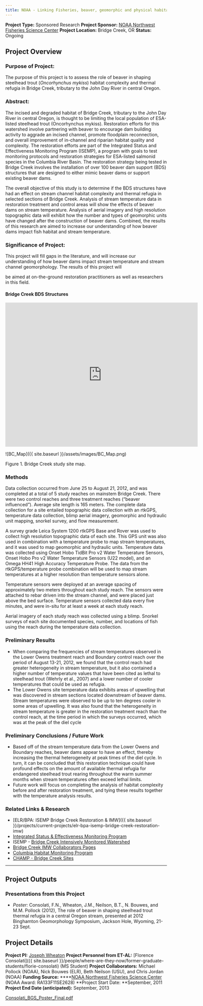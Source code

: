 ```yaml
---
title: NOAA - Linking Fisheries, beaver, geomorphic and physical habitat monitoring data to better understand the effectiveness of restoration efforts in Bridge Creek
---
```


**Project Type:** Sponsored Research
**Project Sponsor:** [NOAA Northwest Fisheries Science Center](http://www.nwfsc.noaa.gov/)
**Project Location:** Bridge Creek, OR
**Status:**   Ongoing

## Project Overview

### Purpose of Project:

The purpose of this project is to assess the role of beaver in shaping steelhead trout (*Oncorhynchus mykiss*) habitat complexity and thermal refugia in Bridge Creek, tributary to the John Day River in central Oregon. 

### Abstract:

The incised and degraded habitat of Bridge Creek, tributary to the John Day River in central Oregon, is thought to be limiting the local population of ESA-listed steelhead trout (Oncorhynchus mykiss). Restoration efforts for this watershed involve partnering with beaver to encourage dam building activity to aggrade an incised channel, promote floodplain reconnection, and overall improvement of in-channel and riparian habitat quality and complexity. The restoration efforts are part of the Integrated Status and Effectiveness Monitoring Program (ISEMP), a program with goals to test monitoring protocols and restoration strategies for ESA-listed salmonid species in the Columbia River Basin. The restoration strategy being tested in Bridge Creek involves the installation of over 100 beaver dam support (BDS) structures that are designed to either mimic beaver dams or support existing beaver dams.

The overall objective of this study is to determine if the BDS structures have had an effect on stream channel habitat complexity and thermal refugia in selected sections of Bridge Creek. Analysis of stream temperature data in restoration treatment and control areas will show the effects of beaver dams on stream temperature. Analysis of aerial imagery and high resolution topographic data will exhibit how the number and types of geomorphic units have changed after the construction of beaver dams. Combined, the results of this research are aimed to increase our understanding of how beaver dams impact fish habitat and stream temperature. 

### Significance of Project:

This project will fill gaps in the literature, and will increase our understanding of how beaver dams impact stream temperature and stream channel geomorphology. The results of this project will 

be aimed at on-the-ground restoration practitioners as well as researchers in this field.

#### Bridge Creek BDS Structures

<iframe src="https://www.google.com/maps/embed?pb=!1m10!1m8!1m3!1d99938.00514650474!2d-120.24295799999999!3d44.648628!3m2!1i1024!2i768!4f13.1!5e1!3m2!1sen!2sus!4v1504881116103" width="600" height="450" frameborder="0" style="border:0" allowfullscreen></iframe>

![BC_Map]({{ site.baseurl }}/assets/images/BC_Map.png)

Figure 1. Bridge Creek study site map.

### Methods

Data collection occurred from June 25 to August 21, 2012, and was completed at a total of 5 study reaches on mainstem Bridge Creek. There were two control reaches and three treatment reaches (“beaver influenced”). Average site length is 165 meters. The complete data collection for a site entailed topographic data collection with an rtkGPS, temperature data collection, blimp aerial imagery, geomorphic and hydraulic unit mapping, snorkel survey, and flow measurement.

A survey grade Leica System 1200 rtkGPS Base and Rover was used to collect high resolution topographic data of each site. This GPS unit was also used in combination with a temperature probe to map stream temperatures, and it was used to map geomorphic and hydraulic units. Temperature data was collected using Onset Hobo TidBit Pro v2 Water Temperature Sensors, Onset Hobo Pro v2 Water Temperature Sensors (U22 model), and an Omega HH41 High Accuracy Temperature Probe. The data from the rtkGPS/temperature probe combination will be used to map stream temperatures at a higher resolution than temperature sensors alone. 

Temperature sensors were deployed at an average spacing of approximately two meters throughout each study reach. The sensors were attached to rebar driven into the stream channel, and were placed just above the bed surface. Temperature sensors collected data every five minutes, and were in-situ for at least a week at each study reach. 

Aerial imagery of each study reach was collected using a blimp. Snorkel surveys of each site documented species, number, and locations of fish using the reach during the temperature data collection.  

### Preliminary Results

- When comparing the frequencies of stream temperatures observed in the Lower Owens treatment reach and Boundary control reach over the period of August 13-21, 2012, we found that the control reach had greater heterogeneity in stream temperature, but it also contained a higher number of temperature values that have been cited as lethal to steelhead trout (Wehrly et al., 2007) and a lower number of cooler temperatures that could be used as refugia.
- The Lower Owens site temperature data exhibits areas of upwelling that was discovered in stream sections located downstream of beaver dams. Stream temperatures were observed to be up to ten degrees cooler in some areas of upwelling. It was also found that the heterogeneity in stream temperature is greater in the restoration treatment reach than the control reach, at the time period in which the surveys occurred, which was at the peak of the diel cycle

### Preliminary Conclusions / Future Work

- Based off of the stream temperature data from the Lower Owens and Boundary reaches, beaver dams appear to have an effect, thereby increasing the thermal heterogeneity at peak times of the diel cycle. In turn, it can be concluded that this restoration technique could have profound effects on the amount of available thermal refugia for endangered steelhead trout rearing throughout the warm summer months when stream temperatures often exceed lethal limits.
- Future work will focus on completing the analysis of habitat complexity before and after restoration treatment, and tying these results together with the temperature analysis results.

### Related Links & Research

- [ELR/BPA: ISEMP Bridge Creek Restoration & IMW]({{ site.baseurl }}/projects/current-projects/elr-bpa-isemp-bridge-creek-restoration-imw)
- [Integrated Status & Effectiveness Monitoring Program](http://www.nwfsc.noaa.gov/research/divisions/cbd/mathbio/isemp/index.cfm)
- ISEMP - [Bridge Creek Intensively Monitored Watershed](http://www.nwfsc.noaa.gov/research/divisions/cbd/mathbio/isemp/projects_bridge_creek.cfm)
- [Bridge Creek IMW Collaborators Pages](https://sites.google.com/a/ecologicalresearch.net/bridgeimw/home)
- [Columbia Habitat Monitoring Program](http://champmonitoring.org/)
- [CHAMP - Bridge Creek Sites](http://champmonitoring.org/Watershed/Details/6#studydesign%7E)

------

## Project Outputs

### Presentations from this Project

- *Poster:* Consolati, F.N., Wheaton, J.M., Neilson, B.T., N. Bouwes, and M.M. Pollock (2012), The role of beaver in shaping steelhead trout thermal refugia in a central Oregon stream, presented at 2012 Binghamton Geomorphology Symposium, Jackson Hole, Wyoming, 21-23 Sept. 

## Project Details

**Project PI:**  [Joseph Wheaton](http://joewheaton.org/) 
**Project Personnel from ET-AL:** [Florence Consolati]({{ site.baseurl }}/people/where-are-they-now/former-graduate-students/florie-consolati) (MS Student)
**Project Collaborators:** Michael Pollock (NOAA), Nick Bouwes (ELR), Beth Neilson (USU), and Chris Jordan (NOAA)
**Funding Source:** ****[NOAA Northwest Fisheries Science Center](http://www.nwfsc.noaa.gov/) (NOAA Award: RA133F11SE2628)
**Project Start Date: **September, 2011
**Project End Date (anticipated):** September, 2013

[Consolati_BGS_Poster_Final.pdf](http://docs.google.com/viewer?a=v&pid=sites&srcid=am9ld2hlYXRvbi5vcmd8ZXQtYWx8Z3g6MTE4Y2NlMDIwMjhjNTE0NA)

